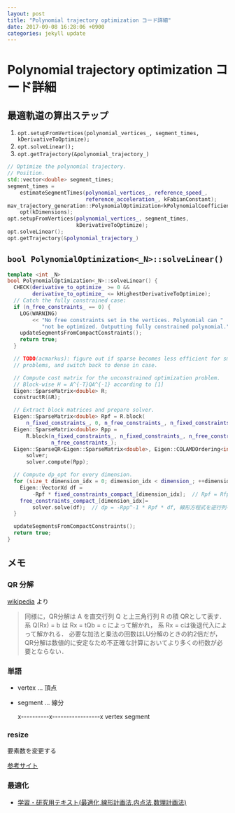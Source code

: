 ```yaml
---
layout: post
title: "Polynomial trajectory optimization コード詳細"
date: 2017-09-08 16:28:06 +0900
categories: jekyll update
---
```

# Polynomial trajectory optimization コード詳細

## 最適軌道の算出ステップ<a id="sec-2-1"></a>

1.  `opt.setupFromVertices(polynomial_vertices_, segment_times, kDerivativeToOptimize);`
2.  `opt.solveLinear();`
3.  `opt.getTrajectory(&polynomial_trajectory_)`

```C++
// Optimize the polynomial trajectory.
// Position.
std::vector<double> segment_times;
segment_times =
    estimateSegmentTimes(polynomial_vertices_, reference_speed_,
                         reference_acceleration_, kFabianConstant);
mav_trajectory_generation::PolynomialOptimization<kPolynomialCoefficients>
    opt(kDimensions);
opt.setupFromVertices(polynomial_vertices_, segment_times,
                      kDerivativeToOptimize);
opt.solveLinear();
opt.getTrajectory(&polynomial_trajectory_)
```

## `bool PolynomialOptimization<_N>::solveLinear()`<a id="sec-2-2"></a>

```C++
template <int _N>
bool PolynomialOptimization<_N>::solveLinear() {
  CHECK(derivative_to_optimize_ >= 0 &&
        derivative_to_optimize_ <= kHighestDerivativeToOptimize);
  // Catch the fully constrained case:
  if (n_free_constraints_ == 0) {
    LOG(WARNING)
        << "No free constraints set in the vertices. Polynomial can "
           "not be optimized. Outputting fully constrained polynomial.";
    updateSegmentsFromCompactConstraints();
    return true;
  }

  // TODO(acmarkus): figure out if sparse becomes less efficient for small
  // problems, and switch back to dense in case.

  // Compute cost matrix for the unconstrained optimization problem.
  // Block-wise H = A^{-T}QA^{-1} according to [1]
  Eigen::SparseMatrix<double> R;
  constructR(&R);

  // Extract block matrices and prepare solver.
  Eigen::SparseMatrix<double> Rpf = R.block(
      n_fixed_constraints_, 0, n_free_constraints_, n_fixed_constraints_);
  Eigen::SparseMatrix<double> Rpp =
      R.block(n_fixed_constraints_, n_fixed_constraints_, n_free_constraints_,
              n_free_constraints_);
  Eigen::SparseQR<Eigen::SparseMatrix<double>, Eigen::COLAMDOrdering<int>>
      solver;
      solver.compute(Rpp);

  // Compute dp_opt for every dimension.
  for (size_t dimension_idx = 0; dimension_idx < dimension_; ++dimension_idx) {
    Eigen::VectorXd df =
        -Rpf * fixed_constraints_compact_[dimension_idx];  // Rpf = Rfp^T
    free_constraints_compact_[dimension_idx]=
        solver.solve(df);  // dp = -Rpp^-1 * Rpf * df, 線形方程式を逆行列を求めずに解く.
  }

  updateSegmentsFromCompactConstraints();
  return true;
}
```

## メモ<a id="sec-2-3"></a>

### QR 分解<a id="sec-2-3-1"></a>

[wikipedia](https://ja.wikipedia.org/wiki/%E8%A1%8C%E5%88%97%E3%81%AE%E5%88%86%E8%A7%A3#QR.E5.88.86.E8.A7.A3) より

> 同様に，QR分解は A を直交行列 Q と上三角行列 R の積 QRとして表す． 系 Q(Rx) = b は Rx = tQb = c によって解かれ， 系 Rx = cは後退代入によって解かれる． 必要な加法と乗法の回数はLU分解のときの約2倍だが， QR分解は数値的に安定なため不正確な計算においてより多くの桁数が必要とならない．

### 単語<a id="sec-2-3-2"></a>

-   vertex &#x2026; 頂点
-   segment &#x2026; 線分

      x----------x-----------------x
    vertex            segment

### resize<a id="sec-2-3-3"></a>

要素数を変更する

[参考サイト](https://cpprefjp.github.io/reference/vector/resize.html)

### 最適化<a id="sec-2-3-4"></a>

-   [学習・研究用テキスト(最適化,線形計画法,内点法,数理計画法)](http://www.me.titech.ac.jp/~mizu_lab/text.html)
